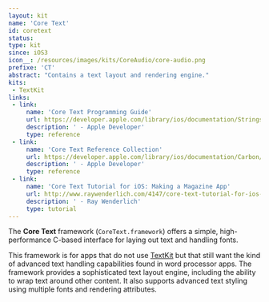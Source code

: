 ```yaml
---
layout: kit
name: 'Core Text'
id: coretext
status:
type: kit
since: iOS3
icon__: /resources/images/kits/CoreAudio/core-audio.png
prefixe: 'CT'
abstract: "Contains a text layout and rendering engine."
kits:
 - TextKit
links:
 - link:
     name: 'Core Text Programming Guide'
     url: https://developer.apple.com/library/ios/documentation/StringsTextFonts/Conceptual/CoreText_Programming/Introduction/Introduction.html
     description: ' - Apple Developer'
     type: reference
 - link:
     name: 'Core Text Reference Collection'
     url: https://developer.apple.com/library/ios/documentation/Carbon/Reference/CoreText_Framework_Ref/_index.html
     description: ' - Apple Developer'
     type: reference
 - link:
     name: 'Core Text Tutorial for iOS: Making a Magazine App'
     url: http://www.raywenderlich.com/4147/core-text-tutorial-for-ios-making-a-magazine-app
     description: ' - Ray Wenderlich'
     type: tutorial
---
```


The **Core Text** framework (`CoreText.framework`) offers a simple, high-performance C-based interface for laying out text and handling fonts. 

This framework is for apps that do not use [TextKit](/TextKit) but that still want the kind of advanced text handling capabilities found in word processor apps. The framework provides a sophisticated text layout engine, including the ability to wrap text around other content. It also supports advanced text styling using multiple fonts and rendering attributes.
